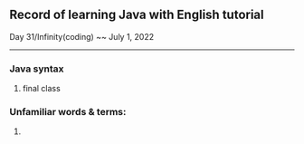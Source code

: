 ## Record of  learning Java with English tutorial

Day  31/Infinity(coding) ~~ July 1, 2022

-----

### Java syntax

1.  final class

### Unfamiliar words & terms:

1. 